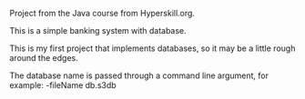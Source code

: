 Project from the Java course from Hyperskill.org.

This is a simple banking system with database.

This is my first project that implements databases, so it may be a little rough around the edges.

The database name is passed through a command line argument, for example: -fileName db.s3db

